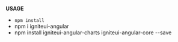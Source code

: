 **USAGE**
* `npm install`
* npm i igniteui-angular
* npm install igniteui-angular-charts igniteui-angular-core --save
